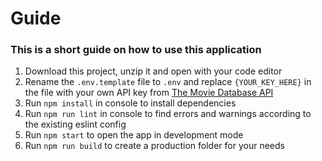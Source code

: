 # Guide
### This is a short guide on how to use this application

1. Download this project, unzip it and open with your code editor
2. Rename the `.env.template` file to `.env` and replace `{YOUR_KEY_HERE}` in the file with your own API key from <a href="https://developers.themoviedb.org/3">The Movie Database API</a>
3. Run `npm install` in console to install dependencies
4. Run `npm run lint` in console to find errors and warnings according to the existing eslint config
5. Run `npm start` to open the app in development mode
6. Run `npm run build` to create a production folder for your needs

